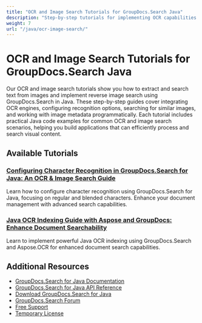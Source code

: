 ```yaml
---
title: "OCR and Image Search Tutorials for GroupDocs.Search Java"
description: "Step-by-step tutorials for implementing OCR capabilities and reverse image search functionality with GroupDocs.Search for Java."
weight: 7
url: "/java/ocr-image-search/"
---
```


# OCR and Image Search Tutorials for GroupDocs.Search Java

Our OCR and image search tutorials show you how to extract and search text from images and implement reverse image search using GroupDocs.Search in Java. These step-by-step guides cover integrating OCR engines, configuring recognition options, searching for similar images, and working with image metadata programmatically. Each tutorial includes practical Java code examples for common OCR and image search scenarios, helping you build applications that can efficiently process and search visual content.

## Available Tutorials

### [Configuring Character Recognition in GroupDocs.Search for Java&#58; An OCR & Image Search Guide](./groupdocs-search-java-character-recognition/)
Learn how to configure character recognition using GroupDocs.Search for Java, focusing on regular and blended characters. Enhance your document management with advanced search capabilities.

### [Java OCR Indexing Guide with Aspose and GroupDocs&#58; Enhance Document Searchability](./java-ocr-indexing-aspose-groupdocs-search/)
Learn to implement powerful Java OCR indexing using GroupDocs.Search and Aspose.OCR for enhanced document search capabilities.

## Additional Resources

- [GroupDocs.Search for Java Documentation](https://docs.groupdocs.com/search/java/)
- [GroupDocs.Search for Java API Reference](https://reference.groupdocs.com/search/java/)
- [Download GroupDocs.Search for Java](https://releases.groupdocs.com/search/java/)
- [GroupDocs.Search Forum](https://forum.groupdocs.com/c/search)
- [Free Support](https://forum.groupdocs.com/)
- [Temporary License](https://purchase.groupdocs.com/temporary-license/)

